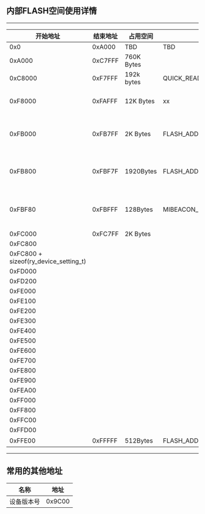 

## 内部FLASH空间使用详情

----

|开始地址 |结束地址  |占用空间   |代码内宏标记  |用途           |备注   |
|---     |---       |---        |---        |---            |---    |
|0x0     | 0xA000   |TBD        | TBD       |bootloader     |TBD    |
|0xA000  | 0xC7FFF  |760K Bytes    |           |application    |       |
|0xC8000  |0xF7FFF   |192k bytes|QUICK_READ_INFO_ADDR|外部字库快速索引表|       |
|0xF8000 |0xFAFFF   |12K Bytes        |xx         |支付宝|可能用到16K|
|0xFB000 |0xFB7FF   |2K Bytes        |FLASH_ADDR_IOS_CONFIG_LIST|ancs 过滤列表|当前用到680字节|
|0xFB800 |0xFBF7F|1920Bytes|FLASH_ADDR_SURFACE_CONTEXT||当前用到392字节|
|0xFBF80 |0xFBFFF|128Bytes|MIBEACON_FRAME_COUNTER_MAGIC_ADDR|mibeacon frame counter|当前用到8个字节|
|0xFC000 |0xFC7FF|2K Bytes||Device profile ||
|0xFC800 ||||Device setting statue||
|0xFC800 + sizeof(ry_device_setting_t)||||MIBLE||
|0xFD000||||debug_info|
|0xFD200||||FLASH_ADDR_MIJIA_SCENE_TABLE|
| 0xFE000||||FLASH_ADDR_NFC_PARA_RF1|
| 0xFE100||||FLASH_ADDR_NFC_PARA_RF2|
| 0xFE200||||FLASH_ADDR_NFC_PARA_RF3|
| 0xFE300||||FLASH_ADDR_NFC_PARA_RF4|
| 0xFE400||||FLASH_ADDR_NFC_PARA_RF5|
| 0xFE500||||FLASH_ADDR_NFC_PARA_RF6|
| 0xFE600||||FLASH_ADDR_NFC_PARA_TVDD1|
| 0xFE700||||FLASH_ADDR_NFC_PARA_TVDD2|
| 0xFE800||||FLASH_ADDR_NFC_PARA_TVDD3|
| 0xFE900||||FLASH_ADDR_NFC_PARA_NXP_CORE|
| 0xFEA00||||FLASH_ADDR_NFC_PARA_BLOCK|
|0xFF000||||FLASH_ADDR_ACCESS_CARDS||
|0xFF800||||FLASH_ADDR_TRANSIT_CARDS||
|0xFFC00||||FLASH_ADDR_APP_CONTEXT||
|0xFFD00||||DEBUG_FAULT_INFO||
|0xFFE00|0xFFFFF|512Bytes|FLASH_ADDR_ALARM_TABLE|闹钟相关||



----

## 常用的其他地址

|名称|地址|
|---|---|
|设备版本号|0x9C00|